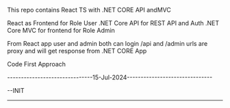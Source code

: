This repo contains React TS with .NET CORE API andMVC

React as Frontend for Role User
.NET Core API for REST API and Auth
.NET Core MVC for frontend for Role Admin 

From React app user and admin both can login 
/api and /admin urls are proxy and will get response from .NET CORE App

Code First Approach

-------------------------------15-Jul-2024-------------------------------

--INIT

-------------------------------------------------------------------------
